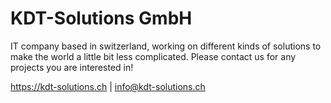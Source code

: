 # KDT-Solutions GmbH

IT company based in switzerland, working on different kinds of solutions to make the world a little bit less complicated.
Please contact us for any projects you are interested in!

https://kdt-solutions.ch | info@kdt-solutions.ch

